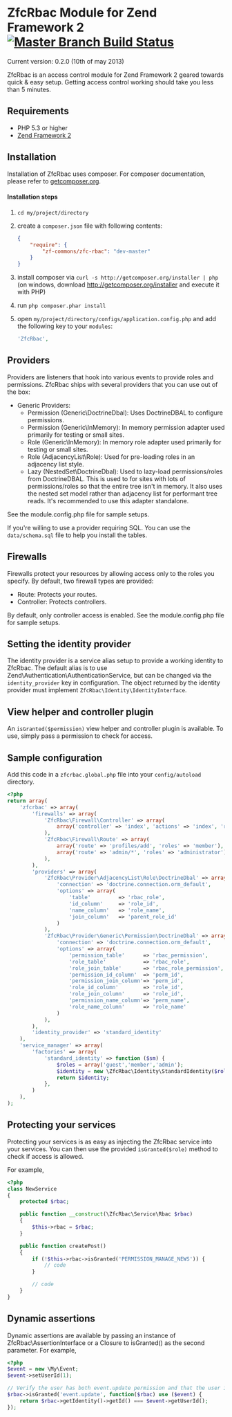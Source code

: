 # ZfcRbac Module for Zend Framework 2 [![Master Branch Build Status](https://secure.travis-ci.org/ZF-Commons/ZfcRbac.png?branch=master)](http://travis-ci.org/ZF-Commons/ZfcRbac)

Current version: 0.2.0 (10th of may 2013)

ZfcRbac is an access control module for Zend Framework 2 geared towards quick & easy setup. Getting access control
working should take you less than 5 minutes.

## Requirements
 - PHP 5.3 or higher
 - [Zend Framework 2](http://www.github.com/zendframework/zf2)

## Installation

Installation of ZfcRbac uses composer. For composer documentation, please refer to
[getcomposer.org](http://getcomposer.org/).

#### Installation steps

  1. `cd my/project/directory`
  2. create a `composer.json` file with following contents:

     ```json
     {
         "require": {
             "zf-commons/zfc-rbac": "dev-master"
         }
     }
     ```
  3. install composer via `curl -s http://getcomposer.org/installer | php` (on windows, download
     http://getcomposer.org/installer and execute it with PHP)
  4. run `php composer.phar install`
  5. open `my/project/directory/configs/application.config.php` and add the following key to your `modules`:

     ```php
     'ZfcRbac',
     ```

## Providers

Providers are listeners that hook into various events to provide roles and permissions. ZfcRbac ships with
several providers that you can use out of the box:

  - Generic Providers:
    - Permission (Generic\DoctrineDbal): Uses DoctrineDBAL to configure permissions.
    - Permission (Generic\InMemory): In memory permission adapter used primarily for testing or small sites.
    - Role (Generic\InMemory): In memory role adapter used primarily for testing or small sites.
    - Role (AdjacencyList\Role): Used for pre-loading roles in an adjacency list style.
    - Lazy (NestedSet\DoctrineDbal): Used to lazy-load permissions/roles from DoctrineDBAL. This is used to for sites
                                     with lots of permissions/roles so that the entire tree isn't in memory. It also
                                     uses the nested set model rather than adjacency list for performant tree reads.
                                     It's recommended to use this adapter standalone.

See the module.config.php file for sample setups.

If you're willing to use a provider requiring SQL. You can use the `data/schema.sql` file to help you install the tables.

## Firewalls

Firewalls protect your resources by allowing access only to the roles you specify. By default, two
firewall types are provided:

  - Route: Protects your routes.
  - Controller: Protects controllers.

By default, only controller access is enabled. See the module.config.php file for sample setups.

## Setting the identity provider

The identity provider is a service alias setup to provide a working identity to ZfcRbac. The default alias is
to use Zend\Authentication\AuthenticationService, but can be changed via the `identity_provider` key in configuration.
The object returned by the identity provider must implement `ZfcRbac\Identity\IdentityInterface`.

## View helper and controller plugin

An `isGranted($permission)` view helper and controller plugin is available. To use, simply pass a permission to check
for access.

## Sample configuration

Add this code in a `zfcrbac.global.php` file into your `config/autoload` directory.

```php
<?php
return array(
    'zfcrbac' => array(
        'firewalls' => array(
            'ZfcRbac\Firewall\Controller' => array(
                array('controller' => 'index', 'actions' => 'index', 'roles' => 'guest')
            ),
            'ZfcRbac\Firewall\Route' => array(
                array('route' => 'profiles/add', 'roles' => 'member'),
                array('route' => 'admin/*', 'roles' => 'administrator')
            ),
        ),
        'providers' => array(
            'ZfcRbac\Provider\AdjacencyList\Role\DoctrineDbal' => array(
                'connection' => 'doctrine.connection.orm_default',
                'options' => array(
                    'table'         => 'rbac_role',
                    'id_column'     => 'role_id',
                    'name_column'   => 'role_name',
                    'join_column'   => 'parent_role_id'
                )
            ),
            'ZfcRbac\Provider\Generic\Permission\DoctrineDbal' => array(
                'connection' => 'doctrine.connection.orm_default',
                'options' => array(
                    'permission_table'      => 'rbac_permission',
                    'role_table'            => 'rbac_role',
                    'role_join_table'       => 'rbac_role_permission',
                    'permission_id_column'  => 'perm_id',
                    'permission_join_column'=> 'perm_id',
                    'role_id_column'        => 'role_id',
                    'role_join_column'      => 'role_id',
                    'permission_name_column'=> 'perm_name',
                    'role_name_column'      => 'role_name'
                )
            ),
        ),
        'identity_provider' => 'standard_identity'
    ),
    'service_manager' => array(
        'factories' => array(
            'standard_identity' => function ($sm) {
                $roles = array('guest','member','admin');
                $identity = new \ZfcRbac\Identity\StandardIdentity($roles);
                return $identity;
            },
        )
    ),
);
```

## Protecting your services

Protecting your services is as easy as injecting the ZfcRbac service into your services. You can then use
the provided `isGranted($role)` method to check if access is allowed.

For example,

```php
<?php
class NewService
{
    protected $rbac;

    public function __construct(\ZfcRbac\Service\Rbac $rbac)
    {
        $this->rbac = $rbac;
    }

    public function createPost()
    {
        if (!$this->rbac->isGranted('PERMISSION_MANAGE_NEWS')) {
            // code
        }

        // code
    }
}
```

## Dynamic assertions

Dynamic assertions are available by passing an instance of ZfcRbac\AssertionInterface or a Closure to
isGranted() as the second parameter. For example,

```php
<?php
$event = new \My\Event;
$event->setUserId(1);

// Verify the user has both event.update permission and that the user id matches the event user id
$rbac->isGranted('event.update', function($rbac) use ($event) {
    return $rbac->getIdentity()->getId() === $event->getUserId();
});
```
